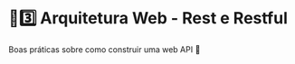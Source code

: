 # :sunrise::three: Arquitetura Web - Rest e Restful

Boas práticas sobre como construir uma web API :school:
